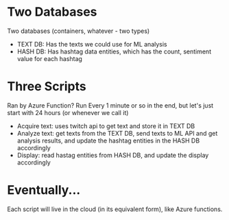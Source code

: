 # Two Databases
Two databases (containers, whatever - two types)  
* TEXT DB: Has the texts we could use for ML analysis  
* HASH DB: Has hashtag data entities, which has the count, sentiment value for each hashtag  
  
# Three Scripts  
Ran by Azure Function? Run Every 1 minute or so in the end, but let's just start with 24 hours (or whenever we call it)
* Acquire text: uses twitch api to get text and store it in TEXT DB
* Analyze text: get texts from the TEXT DB, send texts to ML API and get analysis results, and update the hashtag entities in the HASH DB accordingly
* Display: read hastag entities from HASH DB, and update the display accordingly  

# Eventually...
Each script will live in the cloud (in its equivalent form), like Azure functions.
